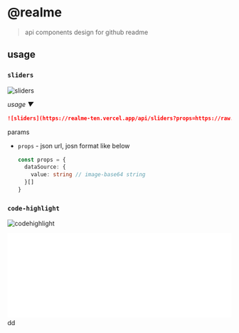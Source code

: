 # @realme
> api components design for github readme

## usage

### `sliders`

[sliders]: https://realme-ten.vercel.app/api/sliders

![sliders]

*usage ▼*

```markdown
![sliders](https://realme-ten.vercel.app/api/sliders?props=https://raw.githubusercontent.com/JiangWeixian/realme/master/assets/sliders.json)
```

params

- `props` - json url, josn format like below
  
  ```ts
  const props = {
    dataSource: {
      value: string // image-base64 string
    }[]
  }
  ```

### `code-highlight`

[codehighlight]: https://realme-ten.vercel.app/api/code-highlight?url=https://raw.githubusercontent.com/JiangWeixian/realme/master/components/Layout.tsx&range=L17-L20

![codehighlight]

<img src="./assets/code-highlight.svg" />
dd